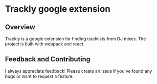 # Trackly google extension

## Overview

Trackly is a google extension for finding tracklists from DJ mixes. The project is built with webpack and react.

## Feedback and Contributing

I always appreciate feedback! Please create an issue if you've found any bugs or want to request a feature.